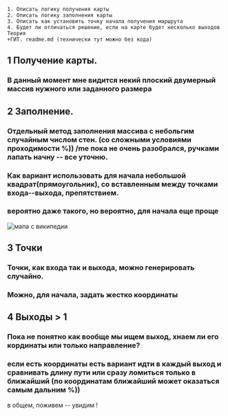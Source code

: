 ```Разобраться волновой алгоритм и подготовиться к его решению.
1. Описать логику получения карты
2. Описать логику заполнения карты
3. Описать как установить точку начала получения маршрута
4. Будет ли отличаться решение, если на карте будет несколько выходов
Теория
+ГИТ. readme.md (технически тут можно без кода)
```

## 1 Получение карты.
### В данный момент мне видится некий плоский двумерный массив нужного или заданного размера
## 2 Заполнение.
### Отдельный метод заполнения массива с небольгим случайным числом стен. (со сложными условиями проходимости %)) /me пока не очень разобрался, ручками лапать начну -- все уточню.
### Как вариант использовать для начала небольшой квадрат(прямоугольник), со вставленным между точками входа--выхода, препятствием.
### вероятно даже такого, но вероятно, для начала еще проще
![мапа с википедии](https://upload.wikimedia.org/wikipedia/commons/thumb/9/93/Lee_wave_4.png/240px-Lee_wave_4.png)

## 3 Точки
### Точки, как входа так и выхода, можно генерировать случайно.
### Можно, для начала, задать жестко координаты

## 4 Выходы > 1
### Пока не понятно как вообще мы ищем выход, хнаем ли его кординаты или только направление?
### если есть координаты есть вариант идти в каждый выход и сравнивать длину пути или сразу ломиться только в ближайший (по координатам ближайший может оказаться самым дальним %))
в общем, поживем -- увидим !
